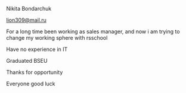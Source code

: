 Nikita Bondarchuk

lion309@mail.ru

For a long time been working as sales manager, and now i am trying to change my working sphere with rsschool

Have no experience in IT

Graduated BSEU

Thanks for opportunity


Everyone good luck
